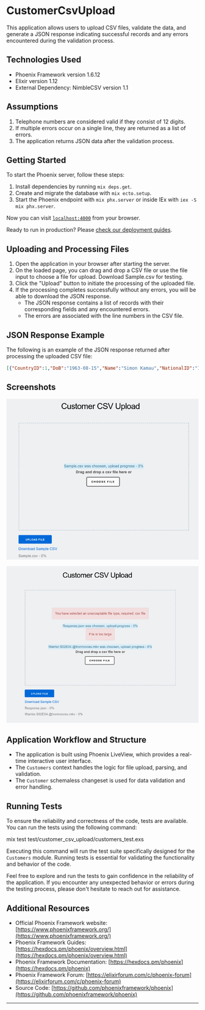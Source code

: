 # CustomerCsvUpload

This application allows users to upload CSV files, validate the data, and generate a JSON response indicating successful records and any errors encountered during the validation process.

## Technologies Used

- Phoenix Framework version 1.6.12
- Elixir version 1.12
- External Dependency: NimbleCSV version 1.1

## Assumptions

1. Telephone numbers are considered valid if they consist of 12 digits.
2. If multiple errors occur on a single line, they are returned as a list of errors.
3. The application returns JSON data after the validation process.

## Getting Started

To start the Phoenix server, follow these steps:

1. Install dependencies by running `mix deps.get`.
2. Create and migrate the database with `mix ecto.setup`.
3. Start the Phoenix endpoint with `mix phx.server` or inside IEx with `iex -S mix phx.server`.

Now you can visit [`localhost:4000`](http://localhost:4000) from your browser.

Ready to run in production? Please [check our deployment guides](https://hexdocs.pm/phoenix/deployment.html).

## Uploading and Processing Files

1. Open the application in your browser after starting the server.
2. On the loaded page, you can drag and drop a CSV file or use the file input to choose a file for upload. Download Sample.csv for testing.
3. Click the "Upload" button to initiate the processing of the uploaded file.
4. If the processing completes successfully without any errors, you will be able to download the JSON response.
   - The JSON response contains a list of records with their corresponding fields and any encountered errors.
   - The errors are associated with the line numbers in the CSV file.
  
## JSON Response Example

The following is an example of the JSON response returned after processing the uploaded CSV file:

```json
[{"CountryID":1,"DoB":"1963-08-15","Name":"Simon Kamau","NationalID":"13424422","Phone":"254705611231","SiteCode":235},{"error":["siteCode  657 does not exist in Sierra Leone"],"line":2},{"CountryID":1,"DoB":"1976-02-08","Name":"Barry Collins","NationalID":null,"Phone":"254757127350","SiteCode":235},{"error":["dob is invalid"],"line":4}]
```
## Screenshots
![right file format](/priv/static/correct.png)

![right file format](/priv/static/wrong.png)

## Application Workflow and Structure

- The application is built using Phoenix LiveView, which provides a real-time interactive user interface.
- The `Customers` context handles the logic for file upload, parsing, and validation.
- The `Customer` schemaless changeset is used for data validation and error handling.

## Running Tests

To ensure the reliability and correctness of the code, tests are available. You can run the tests using the following command:

mix test test/customer_csv_upload/customers_test.exs


Executing this command will run the test suite specifically designed for the `Customers` module. Running tests is essential for validating the functionality and behavior of the code.

Feel free to explore and run the tests to gain confidence in the reliability of the application. If you encounter any unexpected behavior or errors during the testing process, please don't hesitate to reach out for assistance.

## Additional Resources

- Official Phoenix Framework website: [https://www.phoenixframework.org/](https://www.phoenixframework.org/)
- Phoenix Framework Guides: [https://hexdocs.pm/phoenix/overview.html](https://hexdocs.pm/phoenix/overview.html)
- Phoenix Framework Documentation: [https://hexdocs.pm/phoenix](https://hexdocs.pm/phoenix)
- Phoenix Framework Forum: [https://elixirforum.com/c/phoenix-forum](https://elixirforum.com/c/phoenix-forum)
- Source Code: [https://github.com/phoenixframework/phoenix](https://github.com/phoenixframework/phoenix)

---



